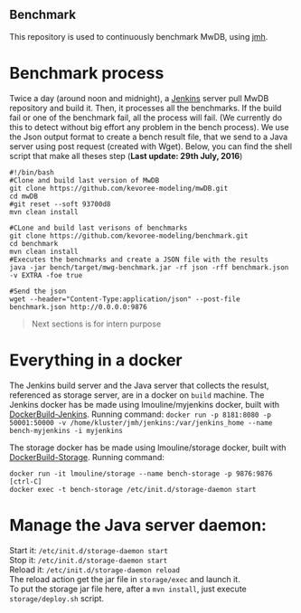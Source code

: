 Benchmark
---

This repository is used to continuously benchmark MwDB, using [jmh](http://openjdk.java.net/projects/code-tools/jmh/).

# Benchmark process
Twice a day (around noon and midnight), a [Jenkins](https://jenkins.io/) server pull MwDB repository and build it. Then, it processes all the benchmarks. If the build fail or one of the benchmark fail, all the process will fail. (We currently do this to detect without big effort any problem in the bench process). We use the Json output format to create a bench result file, that we send to a Java server using post request (created with Wget). Below, you can find the shell script that make all theses step (**Last update: 29th July, 2016**)

``` shell
#!/bin/bash
#Clone and build last version of MwDB
git clone https://github.com/kevoree-modeling/mwDB.git
cd mwDB
#git reset --soft 93700d8
mvn clean install

#CLone and build last verisons of benchmarks
git clone https://github.com/kevoree-modeling/benchmark.git
cd benchmark
mvn clean install
#Executes the benchmarks and create a JSON file with the results
java -jar bench/target/mwg-benchmark.jar -rf json -rff benchmark.json -v EXTRA -foe true

#Send the json
wget --header="Content-Type:application/json" --post-file benchmark.json http://0.0.0.0:9876
```

> Next sections is for intern purpose

# Everything in a docker
The Jenkins build server and the Java server that collects the resulst, referenced as storage server, are in a docker on `build` machine.
The Jenkins docker has be made using lmouline/myjenkins docker, built with [DockerBuild-Jenkins](https://github.com/kevoree-modeling/benchmark/blob/master/dockerbuilds/jenkins/DockerBuild-Jenkins). Running command: 
`docker run -p 8181:8080 -p 50001:50000 -v /home/kluster/jmh/jenkins:/var/jenkins_home --name bench-myjenkins -i myjenkins`

The storage docker has be made using lmouline/storage docker, built with [DockerBuild-Storage](https://github.com/kevoree-modeling/benchmark/blob/master/dockerbuilds/storage/DockerBuild-Storage). Running command:
``` shell
docker run -it lmouline/storage --name bench-storage -p 9876:9876
[ctrl-C]
docker exec -t bench-storage /etc/init.d/storage-daemon start
```

# Manage the Java server daemon:
Start it: `/etc/init.d/storage-daemon start` <br>
Stop it: `/etc/init.d/storage-daemon start` <br>
Reload it: `/etc/init.d/storage-daemon reload` <br>
The reload action get the jar file in `storage/exec` and launch it. <br>
To put the storage jar file here, after a `mvn install`, just execute `storage/deploy.sh` script. <br>

